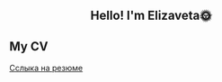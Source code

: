 <h2 align="center"> Hello! I'm Elizaveta🌞</h2>

## My CV 
[Cслыка на резюме](https://hh.ru/resume/58f9d1b8ff09f135bc0039ed1f466d386e4777)
